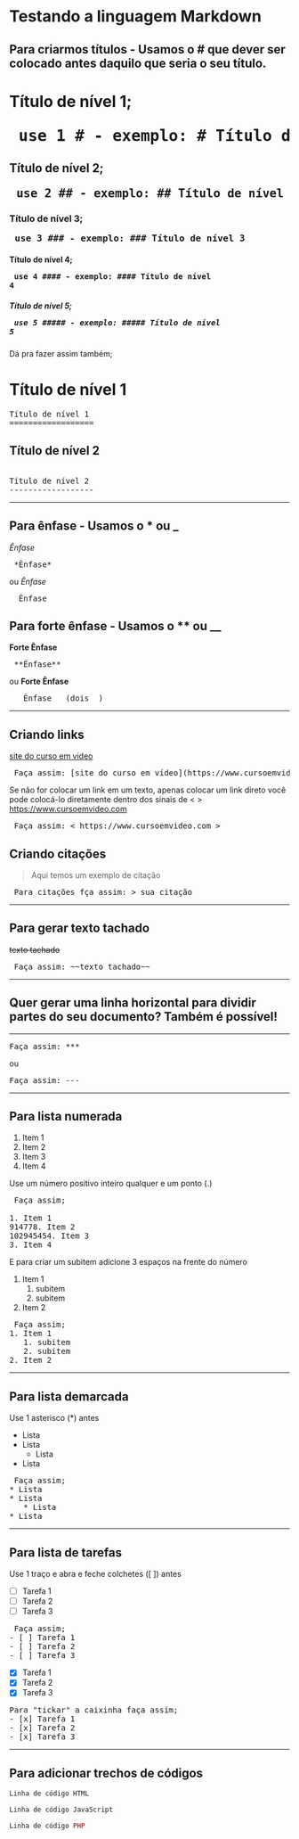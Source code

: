 # Testando a linguagem Markdown



## Para criarmos títulos -  Usamos o # que dever ser colocado antes daquilo que seria o seu título.


# Título de nível 1; <pre> use 1 # - exemplo: # Título de nível 1</pre>
## Título de nível 2; <pre> use 2 ## - exemplo: ## Título de nível 2</pre>
### Título de nível 3; <pre> use 3 ### - exemplo: ### Título de nível 3</pre>
#### Título de nível 4; <pre> use 4 #### - exemplo: #### Título de nível 4</pre>
##### Título de nível 5; <pre> use 5 ##### - exemplo: ##### Título de nível 5</pre>


Dá pra fazer assim também;

Título de nível 1
==================

<pre>
Título de nível 1
==================
</pre>

Título de nível 2
------------------

<pre> 
Título de nível 2
------------------
</pre>


***


## Para ênfase -  Usamos o * ou _

*Ênfase* 
<pre> *Ênfase* </pre> 
ou
_Ênfase_ 
<pre> _Ênfase_ </pre>

## Para forte ênfase -  Usamos o ** ou __

**Forte Ênfase** 
<pre> **Ênfase** </pre> 
ou
__Forte Ênfase__ 
<pre> __Ênfase__ (dois _)</pre>


***


## Criando links 

[site do curso em video](https://www.cursoemvideo.com/)

<pre> Faça assim: [site do curso em vídeo](https://www.cursoemvideo.com/)</pre>

Se não for colocar um link em um texto, apenas colocar um link direto você pode colocá-lo diretamente dentro dos sinais de  < >
<https://www.cursoemvideo.com>

<pre> Faça assim: < https://www.cursoemvideo.com > </pre>

## Criando citações

> Aqui temos um exemplo de citação

<pre> Para citações fça assim: > sua citação </pre>


***


## Para gerar texto tachado

~~texto tachado~~

<pre> Faça assim: ~~texto tachado~~ </pre>

***

## Quer gerar uma linha horizontal para dividir partes do seu documento? Também é possível!

***

<pre>Faça assim: *** </pre>
ou
<pre>Faça assim: --- </pre>


***


## Para lista numerada

1. Item 1
914778. Item 2
102945454. Item 3
3. Item 4

Use um número positivo inteiro qualquer e um ponto (.)

<pre> Faça assim;

1. Item 1
914778. Item 2
102945454. Item 3
3. Item 4
</pre>


E para criar um subitem adicione 3 espaços na frente do número


1. Item 1
   1. subitem 
   2. subitem
2. Item 2


<pre> Faça assim;
1. Item 1
   1. subitem 
   2. subitem
2. Item 2
</pre>


***


## Para lista demarcada

Use 1 asterisco (*) antes

* Lista
* Lista
   * Lista
* Lista

<pre> Faça assim;
* Lista
* Lista
   * Lista
* Lista
</pre>



***


## Para lista de tarefas

Use 1 traço e abra e feche colchetes ([ ]) antes

- [ ] Tarefa 1
- [ ] Tarefa 2
- [ ] Tarefa 3

<pre> Faça assim;
- [ ] Tarefa 1
- [ ] Tarefa 2
- [ ] Tarefa 3
</pre>


- [x] Tarefa 1
- [x] Tarefa 2
- [x] Tarefa 3

<pre>
Para "tickar" a caixinha faça assim;
- [x] Tarefa 1
- [x] Tarefa 2
- [x] Tarefa 3
</pre>


***


## Para adicionar trechos de códigos

~~~HTML
Linha de código HTML
~~~

```Javascript
Linha de código JavaScript
```

~~~PHP
Linha de código PHP
~~~
